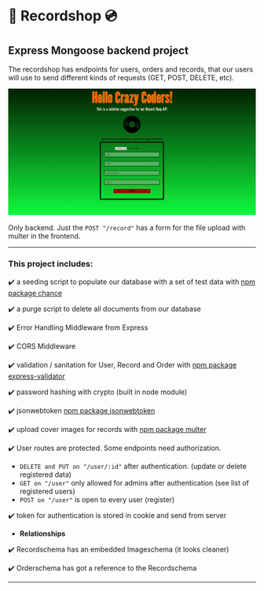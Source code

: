 # :dvd: Recordshop :cd:
## Express Mongoose backend project

The recordshop has endpoints for users, orders and records, that our users will use to send different kinds of requests (GET, POST, DELETE, etc).


![](recordShop.gif)

Only backend. Just the `POST "/record"` has a form for the file upload with multer in the frontend.

---

### This project includes:

:heavy_check_mark: a seeding script to populate our database with a set of test data with [npm package chance](https://www.npmjs.com/package/chance)

:heavy_check_mark: a purge script to delete all documents from our database 

:heavy_check_mark: Error Handling Middleware from Express

:heavy_check_mark: CORS Middleware

:heavy_check_mark: validation / sanitation for User, Record and Order with [npm package express-validator](https://www.npmjs.com/package/express-validator) 

:heavy_check_mark: password hashing with crypto (built in node module)

:heavy_check_mark: jsonwebtoken [npm package jsonwebtoken](https://www.npmjs.com/package/jsonwebtoken)  


:heavy_check_mark: upload cover images for records with [npm package multer](https://www.npmjs.com/package/multer)  

:heavy_check_mark: User routes are protected. Some endpoints need authorization.
- `DELETE and PUT on "/user/:id"` after authentication. (update or delete registered data)
- `GET on "/user"` only allowed for admins after authentication (see list of registered users)
- `POST on "/user"` is open to every user (register)

:heavy_check_mark: token for authentication is stored in cookie and send from server

- **Relationships**

:heavy_check_mark: Recordschema has an embedded Imageschema (it looks cleaner)

:heavy_check_mark: Orderschema has got a reference to the Recordschema

---